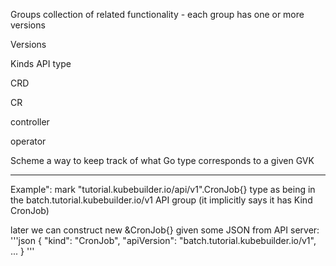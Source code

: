 
Groups
collection of related functionality - each group has one or more versions

Versions

Kinds
API type

CRD

CR

controller

operator

Scheme
a way to keep track of what Go type corresponds to a given GVK

---

Example":
mark "tutorial.kubebuilder.io/api/v1".CronJob{} type as being in the
batch.tutorial.kubebuilder.io/v1 API group (it implicitly says it has Kind CronJob)

later we can construct new &CronJob{} given some JSON from API server:
'''json
{
    "kind": "CronJob",
    "apiVersion": "batch.tutorial.kubebuilder.io/v1",
    ...
}
'''


